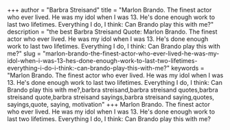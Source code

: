 +++
author = "Barbra Streisand"
title = "Marlon Brando. The finest actor who ever lived. He was my idol when I was 13. He's done enough work to last two lifetimes. Everything I do, I think: Can Brando play this with me?"
description = "the best Barbra Streisand Quote: Marlon Brando. The finest actor who ever lived. He was my idol when I was 13. He's done enough work to last two lifetimes. Everything I do, I think: Can Brando play this with me?"
slug = "marlon-brando-the-finest-actor-who-ever-lived-he-was-my-idol-when-i-was-13-hes-done-enough-work-to-last-two-lifetimes-everything-i-do-i-think:-can-brando-play-this-with-me?"
keywords = "Marlon Brando. The finest actor who ever lived. He was my idol when I was 13. He's done enough work to last two lifetimes. Everything I do, I think: Can Brando play this with me?,barbra streisand,barbra streisand quotes,barbra streisand quote,barbra streisand sayings,barbra streisand saying,quotes, sayings,quote, saying, motivation"
+++
Marlon Brando. The finest actor who ever lived. He was my idol when I was 13. He's done enough work to last two lifetimes. Everything I do, I think: Can Brando play this with me?
